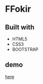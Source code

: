 # FFokir

## Built with
- HTML5
- CSS3
- BOOTSTRAP

## demo
[here](https://miraa8.github.io/Fokir/)
